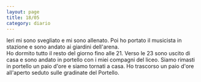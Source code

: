 ```yaml
--- 
layout: page
title: 18/05
category: diario
---
```


Ieri mi sono svegliato e mi sono allenato. Poi ho portato il musicista in
stazione e sono andato ai giardini dell'arena.  
Ho dormito tutto il resto del giorno fino alle 21. Verso le 23 sono uscito di
casa e sono andato in portello con i miei compagni del liceo. Siamo rimasti in
portello un paio d'ore e siamo tornati a casa. Ho trascorso un paio d'ore
all'aperto seduto sulle gradinate del Portello.
